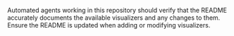 Automated agents working in this repository should verify that the README
accurately documents the available visualizers and any changes to them.
Ensure the README is updated when adding or modifying visualizers.
